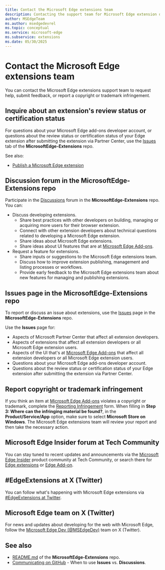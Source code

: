```yaml
---
title: Contact the Microsoft Edge extensions team
description: Contacting the support team for Microsoft Edge extension development.
author: MSEdgeTeam
ms.author: msedgedevrel
ms.topic: conceptual
ms.service: microsoft-edge
ms.subservice: extensions
ms.date: 05/30/2025
---
```

# Contact the Microsoft Edge extensions team

You can contact the Microsoft Edge extensions support team to request help, submit feedback, or report a copyright or trademark infringement.


<!-- ====================================================================== -->
## Inquire about an extension's review status or certification status

For questions about your Microsoft Edge add-ons developer account, or questions about the review status or certification status of your Edge extension after submitting the extension via Partner Center, use the [Issues](https://github.com/microsoft/MicrosoftEdge-Extensions/issues) tab of the **MicrosoftEdge-Extensions** repo.

See also:
* [Publish a Microsoft Edge extension](./publish-extension.md)


<!-- ====================================================================== -->
## Discussion forum in the MicrosoftEdge-Extensions repo

Participate in the [Discussions](https://github.com/microsoft/MicrosoftEdge-Extensions/discussions) forum in the **MicrosoftEdge-Extensions** repo.  You can:
* Discuss developing extensions.
   * Share best practices with other developers on building, managing or acquiring more users for their browser extension.
   * Connect with other extension developers about technical questions related to developing a Microsoft Edge extension.
   * Share ideas about Microsoft Edge extensions.
   * Share ideas about UI features that are at [Microsoft Edge Add-ons](https://microsoftedge.microsoft.com/addons/).
* Request a feature for extensions.
   * Share inputs or suggestions to the Microsoft Edge extensions team.
   * Discuss how to improve extension publishing, management and listing processes or workflows.
   * Provide early feedback to the Microsoft Edge extensions team about new features for managing and publishing extensions.


<!-- ====================================================================== -->
## Issues page in the MicrosoftEdge-Extensions repo

To report or discuss an issue about extensions, use the [Issues](https://github.com/microsoft/MicrosoftEdge-Extensions/issues) page in the **MicrosoftEdge-Extensions** repo.

Use the **Issues** page for: 
* Aspects of Microsoft Partner Center that affect all extension developers.
* Aspects of extensions that affect all extension developers or all Microsoft Edge extension users.
* Aspects of the UI that's at [Microsoft Edge Add-ons](https://microsoftedge.microsoft.com/addons/) that affect all extension developers or all Microsoft Edge extension users.
* Questions about your Microsoft Edge add-ons developer account.
* Questions about the review status or certification status of your Edge extension after submitting the extension via Partner Center.


<!-- ====================================================================== -->
## Report copyright or trademark infringement

If you think an item at [Microsoft Edge Add-ons](https://microsoftedge.microsoft.com/addons/) violates a copyright or trademark, complete the [Reporting Infringement](https://www.microsoft.com/concern/dmca) form.  When filling in **Step 3: Where can the infringing material be found?**, in the **Product/Service/App** option, make sure to select **Microsoft Store on Windows**.  The Microsoft Edge extensions team will review your report and then take the necessary action.


<!-- ====================================================================== -->
## Microsoft Edge Insider forum at Tech Community

You can stay tuned to recent updates and announcements via the [Microsoft Edge Insider](https://techcommunity.microsoft.com/category/MicrosoftEdgeInsider) product community at Tech Community, or search there for [Edge extensions](https://techcommunity.microsoft.com/search?q=edge+extensions&location=category%3AMicrosoftEdgeInsider) or [Edge Add-on](https://techcommunity.microsoft.com/search?q=edge+add-on&location=category%3AMicrosoftEdgeInsider).


<!-- ====================================================================== -->
## #EdgeExtensions at X (Twitter)

You can follow what's happening with Microsoft Edge extensions via [#EdgeExtensions at Twitter](https://x.com/search?q=%23EdgeExtensions&src=typed_query&f=live).


<!-- ====================================================================== -->
## Microsoft Edge team on X (Twitter)
<!-- not specific to extensions -->

For news and updates about developing for the web with Microsoft Edge, follow the [Microsoft Edge Dev (@MSEdgeDev)](https://x.com/msedgedev/) team on X (Twitter).


<!-- ====================================================================== -->
## See also

* [README.md](https://github.com/microsoft/MicrosoftEdge-Extensions/blob/main/README.md) of the **MicrosoftEdge-Extensions** repo.
* [Communicating on GitHub](https://docs.github.com/en/get-started/using-github/communicating-on-github) - When to use **Issues** vs. **Discussions**.
